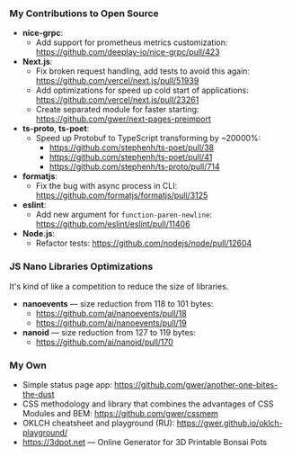 ### My Contributions to Open Source
- **nice-grpc**:
  - Add support for prometheus metrics customization: https://github.com/deeplay-io/nice-grpc/pull/423
- **Next.js**:
  - Fix broken request handling, add tests to avoid this again: https://github.com/vercel/next.js/pull/51939
  - Add optimizations for speed up cold start of applications: https://github.com/vercel/next.js/pull/23261
  - Create separated module for faster starting: https://github.com/gwer/next-pages-preimport
- **ts-proto**, **ts-poet**:
  - Speed up Protobuf to TypeScript transforming by ~20000%:
    - https://github.com/stephenh/ts-poet/pull/38
    - https://github.com/stephenh/ts-poet/pull/41
    - https://github.com/stephenh/ts-proto/pull/714
- **formatjs**:
  - Fix the bug with async process in CLI: https://github.com/formatjs/formatjs/pull/3125
- **eslint**:
  - Add new argument for `function-paren-newline`: https://github.com/eslint/eslint/pull/11406
- **Node.js**:
  - Refactor tests: https://github.com/nodejs/node/pull/12604
 
### JS Nano Libraries Optimizations
It's kind of like a competition to reduce the size of libraries.

- **nanoevents** — size reduction from 118 to 101 bytes:
  - https://github.com/ai/nanoevents/pull/18
  - https://github.com/ai/nanoevents/pull/19
- **nanoid** — size reduction from 127 to 119 bytes:
  - https://github.com/ai/nanoid/pull/170

### My Own
- Simple status page app: https://github.com/gwer/another-one-bites-the-dust
- CSS methodology and library that combines the advantages of CSS Modules and BEM: https://github.com/gwer/cssmem
- OKLCH cheatsheet and playground (RU): https://gwer.github.io/oklch-playground/
- https://3dpot.net — Online Generator for 3D Printable Bonsai Pots  
